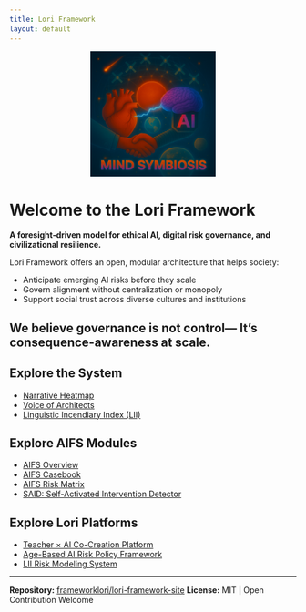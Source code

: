 ```yaml
---
title: Lori Framework
layout: default
---
```


<p align="center">
<img src="assets/images/logo.png" alt="Lori Framework Logo" width="220">
</p>

# Welcome to the Lori Framework

**A foresight-driven model for ethical AI, digital risk governance, and civilizational resilience.**

Lori Framework offers an open, modular architecture that helps society:

- Anticipate emerging AI risks before they scale
- Govern alignment without centralization or monopoly
- Support social trust across diverse cultures and institutions

We believe governance is not control—
It’s consequence-awareness at scale.
---

## Explore the System

- [Narrative Heatmap](./heatmap)
- [Voice of Architects](./voices-en.md)
- [Linguistic Incendiary Index (LII)](https://github.com/frameworklori/LII-Framework)

## Explore AIFS Modules

- [AIFS Overview](/modules/AIFS.md)
- [AIFS Casebook](/modules/AIFS_Casebook.md)
- [AIFS Risk Matrix](/modules/AIFS_RiskMatrix.md)
- [SAID: Self-Activated Intervention Detector](/modules/SAID_Module.md)

## Explore Lori Platforms

- [Teacher × AI Co-Creation Platform](https://frameworklori.github.io/Teacher-AI-CoPilot)
- [Age-Based AI Risk Policy Framework](https://frameworklori.github.io/age-policy-framework)
- [LII Risk Modeling System](https://frameworklori.github.io/LII-Framework)
---

**Repository:** [frameworklori/lori-framework-site](https://github.com/frameworklori/lori-framework-site)
**License:** MIT | Open Contribution Welcome

